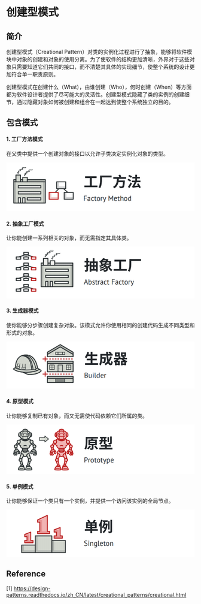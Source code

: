 # 创建型模式

## 简介

创建型模式（Creational Pattern）对类的实例化过程进行了抽象，能够将软件模块中对象的创建和对象的使用分离。为了使软件的结构更加清晰，外界对于这些对象只需要知道它们共同的接口，而不清楚其具体的实现细节，使整个系统的设计更加符合单一职责原则。

创建型模式在创建什么（What），由谁创建（Who），何时创建（When）等方面都为软件设计者提供了尽可能大的灵活性。创建型模式隐藏了类的实例的创建细节，通过隐藏对象如何被创建和组合在一起达到使整个系统独立的目的。

## 包含模式

#### 1. 工厂方法模式

在父类中提供一个创建对象的接口以允许子类决定实例化对象的类型。

![image-20220227213224289](image/image-20220227213224289.png)

#### 2. 抽象工厂模式

让你能创建一系列相关的对象，而无需指定其具体类。

![image-20220227213257132](image/image-20220227213257132.png)

#### 3. 生成器模式

使你能够分步骤创建复杂对象。该模式允许你使用相同的创建代码生成不同类型和形式的对象。

![image-20220227213414882](image/image-20220227213414882.png)

#### 4. 原型模式

让你能够复制已有对象，而又无需使代码依赖它们所属的类。

![image-20220227213504391](image/image-20220227213504391.png)

#### 5. 单例模式

让你能够保证一个类只有一个实例，并提供一个访问该实例的全局节点。

![image-20220227213602382](image/image-20220227213602382.png)

## Reference

[1] https://design-patterns.readthedocs.io/zh_CN/latest/creational_patterns/creational.html